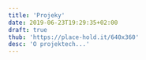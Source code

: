 ```yaml
---
title: 'Projeky'
date: 2019-06-23T19:29:35+02:00
draft: true
thub: 'https://place-hold.it/640x360'
desc: 'O projektech...'
---
```

